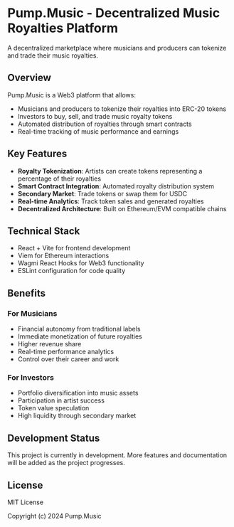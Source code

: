 # Pump.Music - Decentralized Music Royalties Platform

A decentralized marketplace where musicians and producers can tokenize and trade their music royalties.

## Overview

Pump.Music is a Web3 platform that allows:
- Musicians and producers to tokenize their royalties into ERC-20 tokens
- Investors to buy, sell, and trade music royalty tokens
- Automated distribution of royalties through smart contracts
- Real-time tracking of music performance and earnings

## Key Features

- **Royalty Tokenization**: Artists can create tokens representing a percentage of their royalties
- **Smart Contract Integration**: Automated royalty distribution system
- **Secondary Market**: Trade tokens or swap them for USDC
- **Real-time Analytics**: Track token sales and generated royalties
- **Decentralized Architecture**: Built on Ethereum/EVM compatible chains

## Technical Stack

- React + Vite for frontend development
- Viem for Ethereum interactions
- Wagmi React Hooks for Web3 functionality
- ESLint configuration for code quality

## Benefits

### For Musicians
- Financial autonomy from traditional labels
- Immediate monetization of future royalties
- Higher revenue share
- Real-time performance analytics
- Control over their career and work

### For Investors
- Portfolio diversification into music assets
- Participation in artist success
- Token value speculation
- High liquidity through secondary market

## Development Status
This project is currently in development. More features and documentation will be added as the project progresses.

## License

MIT License

Copyright (c) 2024 Pump.Music
